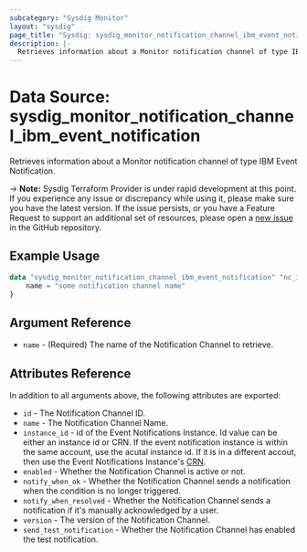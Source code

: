 ```yaml
---
subcategory: "Sysdig Monitor"
layout: "sysdig"
page_title: "Sysdig: sysdig_monitor_notification_channel_ibm_event_notification"
description: |-
  Retrieves information about a Monitor notification channel of type IBM Event Notification
---
```


# Data Source: sysdig_monitor_notification_channel_ibm_event_notification

Retrieves information about a Monitor notification channel of type IBM Event Notification.

-> **Note:** Sysdig Terraform Provider is under rapid development at this point. If you experience any issue or discrepancy while using it, please make sure you have the latest version. If the issue persists, or you have a Feature Request to support an additional set of resources, please open a [new issue](https://github.com/sysdiglabs/terraform-provider-sysdig/issues/new) in the GitHub repository.

## Example Usage

```terraform
data "sysdig_monitor_notification_channel_ibm_event_notification" "nc_ibm_event_notification" {
	name = "some notification channel name"
}
```

## Argument Reference

* `name` - (Required) The name of the Notification Channel to retrieve.

## Attributes Reference

In addition to all arguments above, the following attributes are exported:

* `id` - The Notification Channel ID.
* `name` - The Notification Channel Name.
* `instance_id` - id of the Event Notifications Instance. Id value can be either an instance id or CRN. If the event notification instance is within the same account, use the acutal instance id. If it is in a different accout, then use the Event Notifications Instance's [CRN](https://cloud.ibm.com/docs/account?topic=account-crn).   
* `enabled` - Whether the Notification Channel is active or not.
* `notify_when_ok` - Whether the Notification Channel sends a notification when the condition is no longer triggered.
* `notify_when_resolved` - Whether the Notification Channel sends a notification if it's manually acknowledged by a
  user.
* `version` - The version of the Notification Channel.
* `send_test_notification` - Whether the Notification Channel has enabled the test notification.
